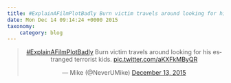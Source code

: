 ```yaml
---
title: #ExplainAFilmPlotBadly Burn victim travels around looking for his estranged terrorist kids. http://twitter.com/NeverUMike/status/676044361163911168/photo/1
date: Mon Dec 14 09:14:24 +0000 2015
taxonomy:
    category: blog
---
```

<blockquote class="twitter-tweet" align="center" width="350"><p lang="en" dir="ltr"><a href="https://twitter.com/hashtag/ExplainAFilmPlotBadly?src=hash">#ExplainAFilmPlotBadly</a> Burn victim travels around looking for his estranged terrorist kids. <a href="http://twitter.com/NeverUMike/status/676044361163911168/photo/1">pic.twitter.com/aKXFkMByQR</a></p>&mdash; Mike (@NeverUMike) <a href="https://twitter.com/NeverUMike/status/676044361163911168">December 13, 2015</a></blockquote>
